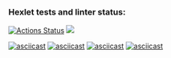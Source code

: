### Hexlet tests and linter status:
[![Actions Status](https://github.com/MrPavel123/frontend-project-44/workflows/hexlet-check/badge.svg)](https://github.com/MrPavel123/frontend-project-44/actions)
<a href="https://codeclimate.com/github/MrPavel123/frontend-project-44/maintainability"><img src="https://api.codeclimate.com/v1/badges/c10efc7110901b435fcd/maintainability" /></a>

[![asciicast](https://asciinema.org/a/40XOeDfdKs1Y35SesBXLeK0k6.svg)](https://asciinema.org/a/40XOeDfdKs1Y35SesBXLeK0k6)
[![asciicast](https://asciinema.org/a/jxDDsOmwBXggFeYjtH7szH7u9.svg)](https://asciinema.org/a/jxDDsOmwBXggFeYjtH7szH7u9)
[![asciicast](https://asciinema.org/a/TEjJn8i33oN2hjWCut9SsFqVr.svg)](https://asciinema.org/a/TEjJn8i33oN2hjWCut9SsFqVr)
[![asciicast](https://asciinema.org/a/OAseAYZcrshmPKia7woSZ26Wp.svg)](https://asciinema.org/a/OAseAYZcrshmPKia7woSZ26Wp)

